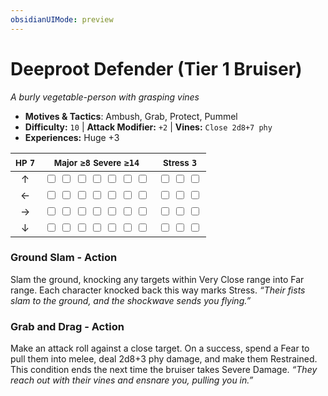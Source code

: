 ```yaml
---
obsidianUIMode: preview
---
```

# Deeproot Defender (Tier 1 Bruiser)

*A burly vegetable-person with grasping vines*

- **Motives & Tactics**: Ambush, Grab, Protect, Pummel
- **Difficulty:** `10` | **Attack Modifier:** `+2` | **Vines:** `Close 2d8+7 phy`
- **Experiences:** Huge +3

| <small>HP</small> `7` | <small>Major</small> `≥8` <small>Severe</small> `≥14` | <small>Stress</small> `3` |
|:-:|:-:|:-:|
| ↑ |  <input type="checkbox" unchecked id="16c66b43"> <input type="checkbox" unchecked id="e945edca"> <input type="checkbox" unchecked id="35631a23"> <input type="checkbox" unchecked id="e8b16b3d"> <input type="checkbox" unchecked id="c6d4d7c7"> <input type="checkbox" unchecked id="b10a8f4c"> <input type="checkbox" unchecked id="0e55d9d1"> |  <input type="checkbox" unchecked id="79a68616"> <input type="checkbox" unchecked id="c35916d3"> <input type="checkbox" unchecked id="7b7aa205"> |
| ← |  <input type="checkbox" unchecked id="43d38aaf"> <input type="checkbox" unchecked id="d108ccf2"> <input type="checkbox" unchecked id="703031ae"> <input type="checkbox" unchecked id="802372af"> <input type="checkbox" unchecked id="d44d11a9"> <input type="checkbox" unchecked id="e6a7ebca"> <input type="checkbox" unchecked id="2a7ca942"> |  <input type="checkbox" unchecked id="dd1d793e"> <input type="checkbox" unchecked id="558118c4"> <input type="checkbox" unchecked id="86eb37ee"> |
| → |  <input type="checkbox" unchecked id="bedd9645"> <input type="checkbox" unchecked id="96468618"> <input type="checkbox" unchecked id="42ecd78f"> <input type="checkbox" unchecked id="20970bda"> <input type="checkbox" unchecked id="0d2fd782"> <input type="checkbox" unchecked id="ee09f6d8"> <input type="checkbox" unchecked id="890da8d0"> |  <input type="checkbox" unchecked id="8f80b12c"> <input type="checkbox" unchecked id="e06b2a9c"> <input type="checkbox" unchecked id="9b7090f7"> |
| ↓ |  <input type="checkbox" unchecked id="6a562579"> <input type="checkbox" unchecked id="5d9b7827"> <input type="checkbox" unchecked id="0c6cd5f2"> <input type="checkbox" unchecked id="37d5ecb0"> <input type="checkbox" unchecked id="3161c037"> <input type="checkbox" unchecked id="6a3eaf06"> <input type="checkbox" unchecked id="e9051b5f"> |  <input type="checkbox" unchecked id="0b940f47"> <input type="checkbox" unchecked id="3b3a548c"> <input type="checkbox" unchecked id="5d968290"> |

### Ground Slam - Action

Slam the ground, knocking any targets within Very Close range into Far range. Each character knocked back this way marks Stress. *“Their fists slam to the ground, and the shockwave sends you flying.”*

### Grab and Drag - Action

Make an attack roll against a close target. On a success, spend a Fear to pull them into melee, deal 2d8+3 phy damage, and make them Restrained. This condition ends the next time the bruiser takes Severe Damage. *“They reach out with their vines and ensnare you, pulling you in.”*